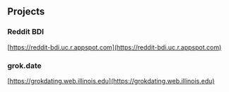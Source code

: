 ## Projects
### Reddit BDI
[https://reddit-bdi.uc.r.appspot.com](https://reddit-bdi.uc.r.appspot.com)

### grok.date
[https://grokdating.web.illinois.edu](https://grokdating.web.illinois.edu)
